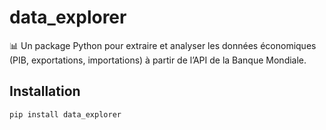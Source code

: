 # data_explorer

📊 Un package Python pour extraire et analyser les données économiques (PIB, exportations, importations) à partir de l’API de la Banque Mondiale.

## Installation

```bash
pip install data_explorer
```
